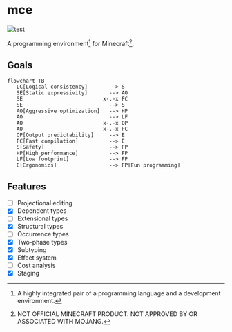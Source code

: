 # mce

[![test](https://github.com/mcenv/mce/actions/workflows/test.yml/badge.svg)](https://github.com/mcenv/mce/actions/workflows/test.yml)

A programming environment[^1] for Minecraft[^2].

## Goals

```mermaid
flowchart TB
   LC[Logical consistency]       --> S
   SE[Static expressivity]       --> AO
   SE                          x-.-x FC
   SE                            --> S
   AO[Aggressive optimization]   --> HP
   AO                            --> LF
   AO                          x-.-x OP
   AO                          x-.-x FC
   OP[Output predictability]     --> E
   FC[Fast compilation]          --> E
   S[Safety]                     --> FP
   HP[High performance]          --> FP
   LF[Low footprint]             --> FP
   E[Ergonomics]                 --> FP[Fun programming]
```

## Features

- [ ] Projectional editing
- [x] Dependent types
- [ ] Extensional types
- [x] Structural types
- [ ] Occurrence types
- [x] Two-phase types
- [x] Subtyping
- [x] Effect system
- [ ] Cost analysis
- [x] Staging

[^1]: A highly integrated pair of a programming language and a development environment.
[^2]: NOT OFFICIAL MINECRAFT PRODUCT. NOT APPROVED BY OR ASSOCIATED WITH MOJANG.

